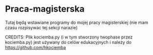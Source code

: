 # Praca-magisterska

Tutaj będą wstawiane programy do mojej pracy magisterskiej (nie mam czasu rozpisywac tej sekcji narazie)


CREDITS: 
Plik kociemba.py (i w tym stworzony twophase przez kociemba.py) jest używany do celów edukacyjnych i należy do https://github.com/hkociemba

